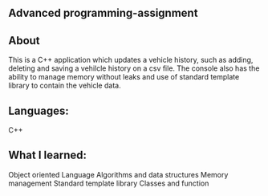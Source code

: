 Advanced programming-assignment
-------------------------------

About
---------------------
This is a C++ application which updates a vehicle history, such as adding, deleting and saving a vehilcle history on a csv file.
The console also has the ability to manage memory without leaks and use of standard template library to contain the vehicle data.

Languages:
---------------------
C++ 

What I learned:
----------------------
Object oriented Language
Algorithms and data structures
Memory management 
Standard template library
Classes and function
